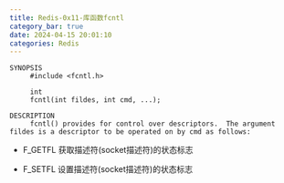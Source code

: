 ```yaml
---
title: Redis-0x11-库函数fcntl
category_bar: true
date: 2024-04-15 20:01:10
categories: Redis
---
```


```shell
SYNOPSIS
     #include <fcntl.h>

     int
     fcntl(int fildes, int cmd, ...);

DESCRIPTION
     fcntl() provides for control over descriptors.  The argument fildes is a descriptor to be operated on by cmd as follows:

```

- F_GETFL 获取描述符(socket描述符)的状态标志

- F_SETFL 设置描述符(socket描述符)的状态标志
